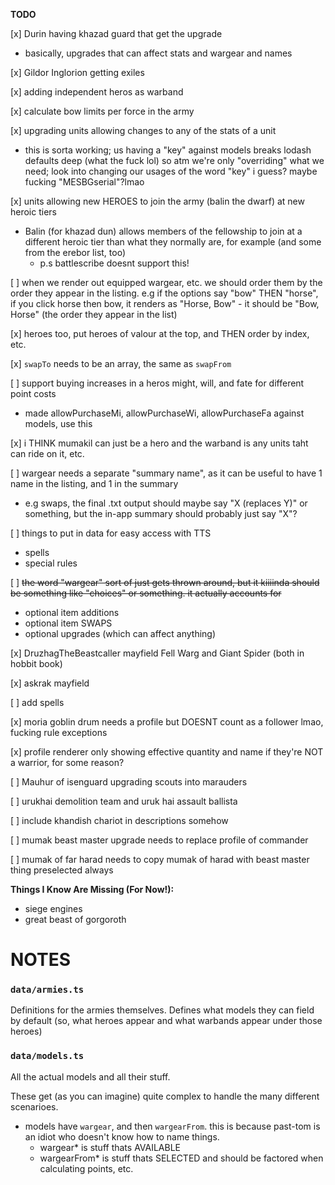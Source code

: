 **TODO**

[x] Durin having khazad guard that get the upgrade

- basically, upgrades that can affect stats and wargear and names

[x] Gildor Inglorion getting exiles

[x] adding independent heros as warband

[x] calculate bow limits per force in the army

[x] upgrading units allowing changes to any of the stats of a unit

- this is sorta working; us having a "key" against models breaks lodash defaults deep (what the fuck lol) so atm we're only "overriding" what we need; look into changing our usages of the word "key" i guess? maybe fucking "MESBGserial"?lmao

[x] units allowing new HEROES to join the army (balin the dwarf) at new heroic tiers

- Balin (for khazad dun) allows members of the fellowship to join at a different heroic tier than what they normally are, for example (and some from the erebor list, too)
  - p.s battlescribe doesnt support this!

[ ] when we render out equipped wargear, etc. we should order them by the order they appear in the listing. e.g if the options say "bow" THEN "horse", if you click horse then bow, it renders as "Horse, Bow" - it should be "Bow, Horse" (the order they appear in the list)

[x] heroes too, put heroes of valour at the top, and THEN order by index, etc.

[x] `swapTo` needs to be an array, the same as `swapFrom`

[ ] support buying increases in a heros might, will, and fate for different point costs

- made allowPurchaseMi, allowPurchaseWi, allowPurchaseFa against models, use this

[x] i THINK mumakil can just be a hero and the warband is any units taht can ride on it, etc.

[ ] wargear needs a separate "summary name", as it can be useful to have 1 name in the listing, and 1 in the summary

- e.g swaps, the final .txt output should maybe say "X (replaces Y)" or something, but the in-app summary should probably just say "X"?

[ ] things to put in data for easy access with TTS

- spells
- special rules

[ ] ~~the word "wargear" sort of just gets thrown around, but it kiiiinda should be something like "choices" or something. it actually accounts for~~

- optional item additions
- optional item SWAPS
- optional upgrades (which can affect anything)

[x] DruzhagTheBeastcaller mayfield Fell Warg and Giant Spider (both in hobbit book)

[x] askrak mayfield

[ ] add spells

[x] moria goblin drum needs a profile but DOESNT count as a follower lmao, fucking rule exceptions

[x] profile renderer only showing effective quantity and name if they're NOT a warrior, for some reason?

[ ] Mauhur of isenguard upgrading scouts into marauders

[ ] urukhai demolition team and uruk hai assault ballista

[ ] include khandish chariot in descriptions somehow

[ ] mumak beast master upgrade needs to replace profile of commander

[ ] mumak of far harad needs to copy mumak of harad with beast master thing preselected always

**Things I Know Are Missing (For Now!):**

- siege engines
- great beast of gorgoroth

# NOTES

### `data/armies.ts`

Definitions for the armies themselves. Defines what models they can field by default (so, what heroes appear and what warbands appear under those heroes)

### `data/models.ts`

All the actual models and all their stuff.

These get (as you can imagine) quite complex to handle the many different scenarioes.

- models have `wargear`, and then `wargearFrom`. this is because past-tom is an idiot who doesn't know how to name things.
  - wargear\* is stuff thats AVAILABLE
  - wargearFrom\* is stuff thats SELECTED and should be factored when calculating points, etc.
